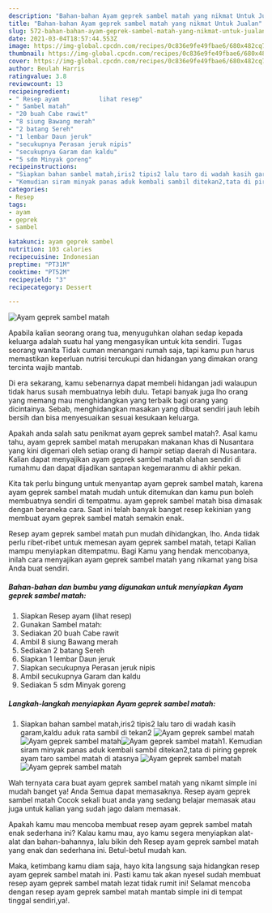 ```yaml
---
description: "Bahan-bahan Ayam geprek sambel matah yang nikmat Untuk Jualan"
title: "Bahan-bahan Ayam geprek sambel matah yang nikmat Untuk Jualan"
slug: 572-bahan-bahan-ayam-geprek-sambel-matah-yang-nikmat-untuk-jualan
date: 2021-03-04T18:57:44.553Z
image: https://img-global.cpcdn.com/recipes/0c836e9fe49fbae6/680x482cq70/ayam-geprek-sambel-matah-foto-resep-utama.jpg
thumbnail: https://img-global.cpcdn.com/recipes/0c836e9fe49fbae6/680x482cq70/ayam-geprek-sambel-matah-foto-resep-utama.jpg
cover: https://img-global.cpcdn.com/recipes/0c836e9fe49fbae6/680x482cq70/ayam-geprek-sambel-matah-foto-resep-utama.jpg
author: Beulah Harris
ratingvalue: 3.8
reviewcount: 13
recipeingredient:
- " Resep ayam           lihat resep"
- " Sambel matah"
- "20 buah Cabe rawit"
- "8 siung Bawang merah"
- "2 batang Sereh"
- "1 lembar Daun jeruk"
- "secukupnya Perasan jeruk nipis"
- "secukupnya Garam dan kaldu"
- "5 sdm Minyak goreng"
recipeinstructions:
- "Siapkan bahan sambel matah,iris2 tipis2 lalu taro di wadah kasih garam,kaldu aduk rata sambil di tekan2"
- "Kemudian siram minyak panas aduk kembali sambil ditekan2,tata di piring geprek ayam taro sambel matah di atasnya"
categories:
- Resep
tags:
- ayam
- geprek
- sambel

katakunci: ayam geprek sambel 
nutrition: 103 calories
recipecuisine: Indonesian
preptime: "PT31M"
cooktime: "PT52M"
recipeyield: "3"
recipecategory: Dessert

---
```



![Ayam geprek sambel matah](https://img-global.cpcdn.com/recipes/0c836e9fe49fbae6/680x482cq70/ayam-geprek-sambel-matah-foto-resep-utama.jpg)

Apabila kalian seorang orang tua, menyuguhkan olahan sedap kepada keluarga adalah suatu hal yang mengasyikan untuk kita sendiri. Tugas seorang  wanita Tidak cuman menangani rumah saja, tapi kamu pun harus memastikan keperluan nutrisi tercukupi dan hidangan yang dimakan orang tercinta wajib mantab.

Di era  sekarang, kamu sebenarnya dapat membeli hidangan jadi walaupun tidak harus susah membuatnya lebih dulu. Tetapi banyak juga lho orang yang memang mau menghidangkan yang terbaik bagi orang yang dicintainya. Sebab, menghidangkan masakan yang dibuat sendiri jauh lebih bersih dan bisa menyesuaikan sesuai kesukaan keluarga. 



Apakah anda salah satu penikmat ayam geprek sambel matah?. Asal kamu tahu, ayam geprek sambel matah merupakan makanan khas di Nusantara yang kini digemari oleh setiap orang di hampir setiap daerah di Nusantara. Kalian dapat menyajikan ayam geprek sambel matah olahan sendiri di rumahmu dan dapat dijadikan santapan kegemaranmu di akhir pekan.

Kita tak perlu bingung untuk menyantap ayam geprek sambel matah, karena ayam geprek sambel matah mudah untuk ditemukan dan kamu pun boleh membuatnya sendiri di tempatmu. ayam geprek sambel matah bisa dimasak dengan beraneka cara. Saat ini telah banyak banget resep kekinian yang membuat ayam geprek sambel matah semakin enak.

Resep ayam geprek sambel matah pun mudah dihidangkan, lho. Anda tidak perlu ribet-ribet untuk memesan ayam geprek sambel matah, tetapi Kalian mampu menyiapkan ditempatmu. Bagi Kamu yang hendak mencobanya, inilah cara menyajikan ayam geprek sambel matah yang nikamat yang bisa Anda buat sendiri.

<!--inarticleads1-->

##### Bahan-bahan dan bumbu yang digunakan untuk menyiapkan Ayam geprek sambel matah:

1. Siapkan  Resep ayam           (lihat resep)
1. Gunakan  Sambel matah:
1. Sediakan 20 buah Cabe rawit
1. Ambil 8 siung Bawang merah
1. Sediakan 2 batang Sereh
1. Siapkan 1 lembar Daun jeruk
1. Siapkan secukupnya Perasan jeruk nipis
1. Ambil secukupnya Garam dan kaldu
1. Sediakan 5 sdm Minyak goreng




<!--inarticleads2-->

##### Langkah-langkah menyiapkan Ayam geprek sambel matah:

1. Siapkan bahan sambel matah,iris2 tipis2 lalu taro di wadah kasih garam,kaldu aduk rata sambil di tekan2
<img src="https://img-global.cpcdn.com/steps/a673fbcc0ce4d463/160x128cq70/ayam-geprek-sambel-matah-langkah-memasak-1-foto.jpg" alt="Ayam geprek sambel matah"><img src="https://img-global.cpcdn.com/steps/66167ec5144d480a/160x128cq70/ayam-geprek-sambel-matah-langkah-memasak-1-foto.jpg" alt="Ayam geprek sambel matah"><img src="https://img-global.cpcdn.com/steps/660023b62cc20a34/160x128cq70/ayam-geprek-sambel-matah-langkah-memasak-1-foto.jpg" alt="Ayam geprek sambel matah">1. Kemudian siram minyak panas aduk kembali sambil ditekan2,tata di piring geprek ayam taro sambel matah di atasnya
<img src="https://img-global.cpcdn.com/steps/c61149f7dc41b1cc/160x128cq70/ayam-geprek-sambel-matah-langkah-memasak-2-foto.jpg" alt="Ayam geprek sambel matah"><img src="https://img-global.cpcdn.com/steps/5052e7a676a1245c/160x128cq70/ayam-geprek-sambel-matah-langkah-memasak-2-foto.jpg" alt="Ayam geprek sambel matah">



Wah ternyata cara buat ayam geprek sambel matah yang nikamt simple ini mudah banget ya! Anda Semua dapat memasaknya. Resep ayam geprek sambel matah Cocok sekali buat anda yang sedang belajar memasak atau juga untuk kalian yang sudah jago dalam memasak.

Apakah kamu mau mencoba membuat resep ayam geprek sambel matah enak sederhana ini? Kalau kamu mau, ayo kamu segera menyiapkan alat-alat dan bahan-bahannya, lalu bikin deh Resep ayam geprek sambel matah yang enak dan sederhana ini. Betul-betul mudah kan. 

Maka, ketimbang kamu diam saja, hayo kita langsung saja hidangkan resep ayam geprek sambel matah ini. Pasti kamu tak akan nyesel sudah membuat resep ayam geprek sambel matah lezat tidak rumit ini! Selamat mencoba dengan resep ayam geprek sambel matah mantab simple ini di tempat tinggal sendiri,ya!.

